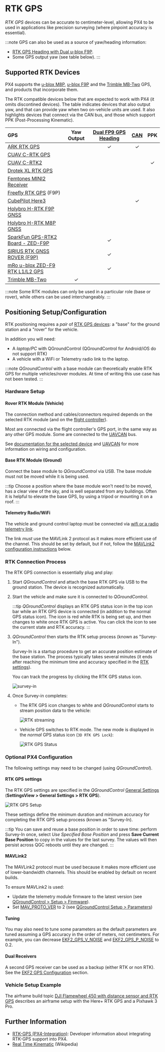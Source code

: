 # RTK GPS

*RTK GPS* devices can be accurate to centimeter-level, allowing PX4 to be used in applications like precision surveying (where pinpoint accuracy is essential).

:::note
GPS can also be used as a source of yaw/heading information:
- [RTK GPS Heading with Dual u-blox F9P](../gps_compass/u-blox_f9p_heading.md).
- Some GPS output yaw (see table below).
:::


## Supported RTK Devices

PX4 supports the [u-blox M8P](https://www.u-blox.com/en/product/neo-m8p), [u-blox F9P](https://www.u-blox.com/en/product/zed-f9p-module) and the [Trimble MB-Two](https://www.trimble.com/Precision-GNSS/MB-Two-Board.aspx) GPS, and products that incorporate them.

The RTK compatible devices below that are expected to work with PX4 (it omits discontined devices).
The table indicates devices that also output yaw, and that can provide yaw when two on-vehicle units are used.
It also highlights devices that connect via the CAN bus, and those which support PPK (Post-Processing Kinematic).

GPS | Yaw Output | [Dual FP9 GPS Heading](../gps_compass/u-blox_f9p_heading.md) | [CAN](../uavcan/README.md) | PPK
:--- | :---: | :---: | :---: | :---:
[ARK RTK GPS](../uavcan/ark_rtk_gps.md) | | &check; | &check; |
[CUAV C-RTK GPS](../gps_compass/rtk_gps_cuav_c-rtk.md) | | | |
[CUAV C-RTK2 ](../gps_compass/rtk_gps_cuav_c-rtk2.md) | | | | &check;
[Drotek XL RTK GPS](../gps_compass/rtk_gps_drotek_xl.md) | | | |
[Femtones MINI2 Receiver](../gps_compass/rtk_gps_fem_mini2.md) | | | |
[Freefly RTK GPS](../gps_compass/rtk_gps_freefly.md) (F9P) | | | |
[CubePilot Here3](https://www.cubepilot.org/#/here/here3) | | | &check; |
[Holybro H-RTK F9P GNSS](../gps_compass/rtk_gps_holybro_h-rtk-f9p.md) | | | |
[Holybro H-RTK M8P GNSS](../gps_compass/rtk_gps_holybro_h-rtk-m8p.md) | | | |
[SparkFun GPS-RTK2 Board - ZED-F9P](https://www.sparkfun.com/products/15136) | | &check; | |
[SIRIUS RTK GNSS ROVER (F9P)](https://store-drotek.com/911-1010-sirius-rtk-gnss-rover-f9p.html#/158-sensor-no_magnetometer) | | &check; | |
[mRo u-blox ZED-F9 RTK L1/L2 GPS](https://store.mrobotics.io/product-p/m10020d.htm) | | &check; | |
[Trimble MB-Two](../gps_compass/rtk_gps_trimble_mb_two.md)  | &check; | | |

:::note
Some RTK modules can only be used in a particular role (base or rover), while others can be used interchangeably.
:::

## Positioning Setup/Configuration

RTK positioning requires a *pair* of [RTK GPS devices](#supported-rtk-devices): a "base" for the ground station and a "rover" for the vehicle.

In addition you will need:
- A *laptop/PC* with QGroundControl (QGroundControl for Android/iOS do not support RTK)
- A vehicle with a WiFi or Telemetry radio link to the laptop.

:::note
*QGroundControl* with a base module can theoretically enable RTK GPS for multiple vehicles/rover modules.
At time of writing this use case has not been tested.
:::


### Hardware Setup

#### Rover RTK Module (Vehicle)

The connection method and cables/connectors required depends on the selected RTK module (and on the [flight controller](../flight_controller/README.md)).

Most are connected via the flight controller's GPS port, in the same way as any other GPS module.
Some are connected to the [UAVCAN](../uavcan/README.md) bus. 

See [documentation for the selected device](#supported-rtk-devices) and [UAVCAN](../uavcan/README.md) for more information on wiring and configuration.

#### Base RTK Module (Ground)

Connect the base module to *QGroundControl* via USB.
The base module must not be moved while it is being used.

:::tip
Choose a position where the base module won't need to be moved, has a clear view of the sky, and is well separated from any buildings.
Often it is helpful to elevate the base GPS, by using a tripod or mounting it on a roof.
:::

#### Telemetry Radio/WiFi

The vehicle and ground control laptop must be connected via [wifi or a radio telemetry link](../telemetry/README.md).

The link *must* use the MAVLink 2 protocol as it makes more efficient use of the channel.
This should be set by default, but if not, follow the [MAVLink2 configuration instructions](#mavlink2) below.


### RTK Connection Process

The RTK GPS connection is essentially plug and play:

1. Start *QGroundControl* and attach the base RTK GPS via USB to the ground station.
   The device is recognized automatically.
1. Start the vehicle and make sure it is connected to *QGroundControl*.

   :::tip
   *QGroundControl* displays an RTK GPS status icon in the top icon bar while an RTK GPS device is connected (in addition to the normal GPS status icon).
   The icon is red while RTK is being set up, and then changes to white once RTK GPS is active.
   You can click the icon to see the current state and RTK accuracy.
   :::
1. *QGroundControl* then starts the RTK setup process (known as "Survey-In").

   Survey-In is a startup procedure to get an accurate position estimate of the base station.
   The process typically takes several minutes (it ends after reaching the minimum time and accuracy specified in the [RTK settings](#rtk-gps-settings)).

   You can track the progress by clicking the RTK GPS status icon.
   
   ![survey-in](../../assets/qgc/setup/rtk/qgc_rtk_survey-in.png)

1. Once Survey-in completes:

   - The RTK GPS icon changes to white and *QGroundControl* starts to stream position data to the vehicle:
   
     ![RTK streaming](../../assets/qgc/setup/rtk/qgc_rtk_streaming.png)

   - Vehicle GPS switches to RTK mode.
     The new mode is displayed in the *normal* GPS status icon (`3D RTK GPS Lock`):

     ![RTK GPS Status](../../assets/qgc/setup/rtk/qgc_rtk_gps_status.png)


### Optional PX4 Configuration

The following settings may need to be changed (using *QGroundControl*).

#### RTK GPS settings

The RTK GPS settings are specified in the *QGroundControl* [General Settings](https://docs.qgroundcontrol.com/en/SettingsView/General.html#rtk_gps) (**SettingsView > General Settings > RTK GPS**).

![RTK GPS Setup](../../assets/qgc/setup/rtk/settings_view_general_rtk_gps.jpg)

These settings define the minimum duration and minimum accuracy for completing the RTK GPS setup process (known as "Survey-In).

:::tip
You can save and reuse a base position in order to save time: perform Survey-In once, select *Use Specified Base Position* and press **Save Current Base Position** to copy in the values for the last survey.
The values will then persist across QGC reboots until they are changed.
:::

#### MAVLink2

The MAVLink2 protocol must be used because it makes more efficient use of lower-bandwidth channels.
This should be enabled by default on recent builds.

To ensure MAVLink2 is used:
* Update the telemetry module firmware to the latest version (see [QGroundControl > Setup > Firmware](https://docs.qgroundcontrol.com/en/SetupView/Firmware.html)).
* Set [MAV_PROTO_VER](../advanced_config/parameter_reference.md#MAV_PROTO_VER) to 2 (see [QGroundControl Setup > Parameters](https://docs.qgroundcontrol.com/en/SetupView/Parameters.html))


#### Tuning

You may also need to tune some parameters as the default parameters are tuned assuming a GPS accuracy in the order of meters, not centimeters.
For example, you can decrease [EKF2_GPS_V_NOISE](../advanced_config/parameter_reference.md#EKF2_GPS_V_NOISE) and [EKF2_GPS_P_NOISE](../advanced_config/parameter_reference.md#EKF2_GPS_P_NOISE) to 0.2.


#### Dual Receivers

A second GPS receiver can be used as a backup (either RTK or non RTK).
See the [EKF2 GPS Configuration](../advanced_config/tuning_the_ecl_ekf.md#gps) section.

<!--
- Video demonstration would be nice.
- something that shows positioning of base, connection of RTK rover, survey in process. Some sort of short precision survey.
-->

### Vehicle Setup Example

The airframe build topic [DJI Flamewheel 450 with distance sensor and RTK GPS](../frames_multicopter/dji_flamewheel_450.md) describes an airframe setup with the Here+ RTK GPS and a Pixhawk 3 Pro.


## Further Information

- [RTK-GPS (PX4-Integration)](../advanced/rtk_gps.md): Developer information about integrating RTK-GPS support into PX4.
- [Real Time Kinematic](https://en.wikipedia.org/wiki/Real_Time_Kinematic) (Wikipedia)
